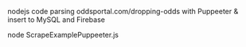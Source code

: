 nodejs code parsing oddsportal.com/dropping-odds with Puppeeter & insert to MySQL and Firebase

node ScrapeExamplePuppeeter.js 



